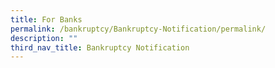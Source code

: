 ```yaml
---
title: For Banks
permalink: /bankruptcy/Bankruptcy-Notification/permalink/
description: ""
third_nav_title: Bankruptcy Notification
---
```

